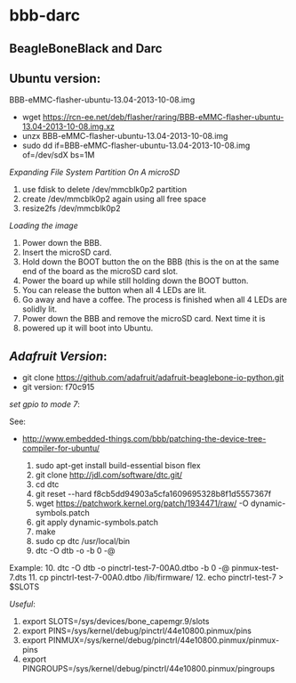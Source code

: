 bbb-darc
========

BeagleBoneBlack and Darc
------------------------

Ubuntu version:
--------------
BBB-eMMC-flasher-ubuntu-13.04-2013-10-08.img

* wget https://rcn-ee.net/deb/flasher/raring/BBB-eMMC-flasher-ubuntu-13.04-2013-10-08.img.xz
* unzx BBB-eMMC-flasher-ubuntu-13.04-2013-10-08.img
* sudo dd if=BBB-eMMC-flasher-ubuntu-13.04-2013-10-08.img of=/dev/sdX bs=1M

*Expanding File System Partition On A microSD*
   1. use fdisk to delete /dev/mmcblk0p2 partition
   2. create /dev/mmcblk0p2 again using all free space
   3. resize2fs /dev/mmcblk0p2


*Loading the image*
   1. Power down the BBB.
   2. Insert the microSD card.
   3. Hold down the BOOT button the on the BBB (this is the on at the same end of the board as the microSD card slot.
   4. Power the board up while still holding down the BOOT button.
   5. You can release the button when all 4 LEDs are lit.
   6. Go away and have a coffee. The process is finished when all 4 LEDs are solidly lit.
   7. Power down the BBB and remove the microSD card. Next time it is
   8. powered up it will boot into Ubuntu.

*Adafruit Version*:
-------------------
* git clone https://github.com/adafruit/adafruit-beaglebone-io-python.git
* git version: f70c915

*set gpio to mode 7*:

See:
* http://www.embedded-things.com/bbb/patching-the-device-tree-compiler-for-ubuntu/

   1. sudo apt-get install build-essential bison flex
   2. git clone http://jdl.com/software/dtc.git/
   3. cd dtc
   4. git reset --hard f8cb5dd94903a5cfa1609695328b8f1d5557367f
   5. wget https://patchwork.kernel.org/patch/1934471/raw/ -O dynamic-symbols.patch
   6. git apply dynamic-symbols.patch
   7. make
   8. sudo cp dtc /usr/local/bin
   9. dtc -O dtb -o <overlay filename> -b 0 -@ <source filename>

Example:
   10. dtc -O dtb -o pinctrl-test-7-00A0.dtbo -b 0 -@ pinmux-test-7.dts 
   11. cp pinctrl-test-7-00A0.dtbo /lib/firmware/
   12. echo pinctrl-test-7 > $SLOTS 

*Useful*:
   1. export SLOTS=/sys/devices/bone_capemgr.9/slots 
   2. export PINS=/sys/kernel/debug/pinctrl/44e10800.pinmux/pins
   3. export PINMUX=/sys/kernel/debug/pinctrl/44e10800.pinmux/pinmux-pins
   4. export PINGROUPS=/sys/kernel/debug/pinctrl/44e10800.pinmux/pingroups

